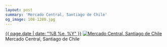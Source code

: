 ```yaml
---
layout: post
summary: 'Mercado Central, Santiago de Chile'
og_image: 108-1280.jpg
---
```


<p>
  <time><a href="/108">{{ page.date | date: "%B %e, %Y" }}</a></time>
  <a href="/108"><img src="{{ site.assets_url }}/108-640.jpg" srcset="{{ site.assets_url }}/108-1280.jpg 1280w, {{ site.assets_url }}/108-960.jpg 960w, {{ site.assets_url }}/108-640.jpg 640w, {{ site.assets_url }}/108-320.jpg 320w" sizes="(min-width: 700px) 50vw, calc(100vw - 2rem)" alt="Mercado Central, Santiago de Chile" /></a>
  <span>Mercado Central, Santiago de Chile</span>
</p>

